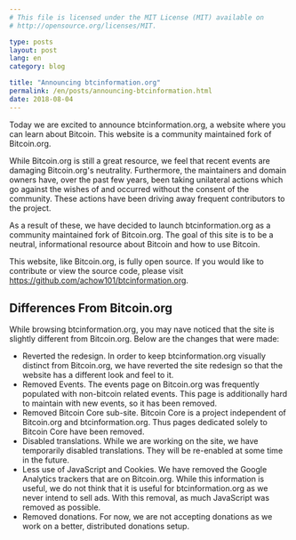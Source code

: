 ```yaml
---
# This file is licensed under the MIT License (MIT) available on
# http://opensource.org/licenses/MIT.

type: posts
layout: post
lang: en
category: blog

title: "Announcing btcinformation.org"
permalink: /en/posts/announcing-btcinformation.html
date: 2018-08-04
---
```

Today we are excited to announce btcinformation.org, a website where you can
learn about Bitcoin. This website is a community maintained fork of Bitcoin.org<!-- skip-test -->.

While Bitcoin.org<!-- skip-test --> is still a great resource, we feel that recent events are
damaging Bitcoin.org<!-- skip-test -->'s neutrality. Furthermore, the maintainers and domain owners have, over the past few years,
been taking unilateral actions which go against the wishes of and occurred without
the consent of the community. These actions have been driving away frequent
contributors to the project.

As a result of these, we have decided to launch btcinformation.org as a community
maintained fork of Bitcoin.org<!-- skip-test -->. The goal of this site is to be a neutral,
informational resource about Bitcoin and how to use Bitcoin.

This website, like Bitcoin.org<!-- skip-test -->, is fully open source. If you would like to contribute
or view the source code, please visit https://github.com/achow101/btcinformation.org.

## Differences From Bitcoin.org<!-- skip-test -->

While browsing btcinformation.org, you may nave noticed that the site is slightly
different from Bitcoin.org<!-- skip-test -->. Below are the changes that were made:

* Reverted the redesign. In order to keep btcinformation.org visually distinct
from Bitcoin.org<!-- skip-test -->, we have reverted the site redesign so that the website has
a different look and feel to it.
* Removed Events. The events page on Bitcoin.org<!-- skip-test --> was frequently populated with
non-bitcoin related events. This page is additionally hard to maintain with
new events, so it has been removed.
* Removed Bitcoin Core sub-site. Bitcoin Core is a project independent of
Bitcoin.org<!-- skip-test --> and btcinformation.org. Thus pages dedicated solely to Bitcoin Core
have been removed.
* Disabled translations. While we are working on the site, we have temporarily
disabled translations. They will be re-enabled at some time in the future.
* Less use of JavaScript and Cookies. We have removed the Google Analytics
trackers that are on Bitcoin.org<!-- skip-test -->. While this information is useful, we do
not think that it is useful for btcinformation.org as we never intend to sell
ads. With this removal, as much JavaScript was removed as possible.
* Removed donations. For now, we are not accepting donations as we work on a
better, distributed donations setup.
